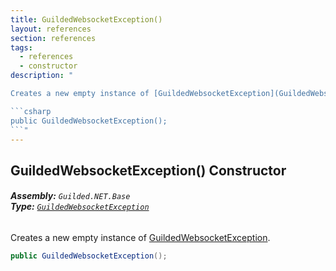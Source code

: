 ```yaml
---
title: GuildedWebsocketException()
layout: references
section: references
tags:
  - references
  - constructor
description: "

Creates a new empty instance of [GuildedWebsocketException](GuildedWebsocketException 'Guilded.NET.Base.GuildedWebsocketException').

```csharp
public GuildedWebsocketException();
```"
---
```


## GuildedWebsocketException() Constructor
###### **Assembly:** `Guilded.NET.Base`<br/>**Type:** [`GuildedWebsocketException`](GuildedWebsocketException 'Guilded.NET.Base.GuildedWebsocketException')

Creates a new empty instance of [GuildedWebsocketException](GuildedWebsocketException 'Guilded.NET.Base.GuildedWebsocketException').

```csharp
public GuildedWebsocketException();
```